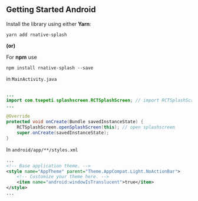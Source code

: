 ## Getting Started Android

Install the library using either **Yarn**:

    yarn add rnative-splash
    
__(or)__

For **npm** use

    npm install rnative-splash --save

in `MainActivity.java`

```java

...
import com.tsepeti.splashscreen.RCTSplashScreen; // import RCTSplashScreen
...

@Override
protected void onCreate(Bundle savedInstanceState) {
    RCTSplashScreen.openSplashScreen(this); // open splashscreen
    super.onCreate(savedInstanceState);
}
```

In `android/app/**/styles.xml`

```xml
...
<!-- Base application theme. -->
<style name="AppTheme" parent="Theme.AppCompat.Light.NoActionBar">
    <!-- Customize your theme here. -->
    <item name="android:windowIsTranslucent">true</item>
</style>
...
```
